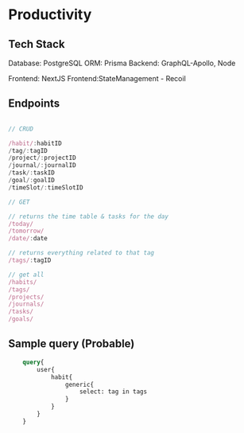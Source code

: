 # Productivity

## Tech Stack

Database: PostgreSQL
ORM: Prisma
Backend: GraphQL-Apollo, Node

Frontend: NextJS
Frontend:StateManagement - Recoil

## Endpoints

```js

// CRUD

/habit/:habitID
/tag/:tagID
/project/:projectID
/journal/:journalID
/task/:taskID
/goal/:goalID
/timeSlot/:timeSlotID

// GET

// returns the time table & tasks for the day
/today/
/tomorrow/
/date/:date

// returns everything related to that tag
/tags/:tagID

// get all
/habits/
/tags/
/projects/
/journals/
/tasks/
/goals/

```

## Sample query (Probable)

```graphql
    query{
        user{
            habit{
                generic{
                    select: tag in tags
                }
            }
        }
    }
```
